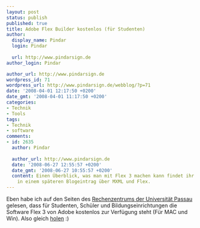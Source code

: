 ```yaml
---
layout: post
status: publish
published: true
title: Adobe Flex Builder kostenlos (für Studenten)
author:
  display_name: Pindar
  login: Pindar
  
  url: http://www.pindarsign.de
author_login: Pindar

author_url: http://www.pindarsign.de
wordpress_id: 71
wordpress_url: http://www.pindarsign.de/webblog/?p=71
date: '2008-04-01 12:17:50 +0200'
date_gmt: '2008-04-01 11:17:50 +0200'
categories:
- Technik
- Tools
tags:
- Technik
- software
comments:
- id: 2635
  author: Pindar
  
  author_url: http://www.pindarsign.de
  date: '2008-06-27 12:55:57 +0200'
  date_gmt: '2008-06-27 10:55:57 +0200'
  content: Einen Überblick, was man mit Flex 3 machen kann findet ihr
    in einem späteren Blogeintrag über MXML und Flex.
---
```

<p>Eben habe ich auf den Seiten des <a href="http://www.rz.uni-passau.de/416.html?&tx_ttnews[tt_news]=146&tx_ttnews[backPid]=1&cHash=039ceee79d" target="_blank">Rechenzentrums der Universität Passau</a> gelesen, dass für Studenten, Schüler und Bildungseinrichtungen die Software Flex 3 von Adobe kostenlos zur Verfügung steht (Für MAC und Win). Also gleich <a href="http://www.flexregistration.com/" target="_blank">holen</a> :)</p></p>

